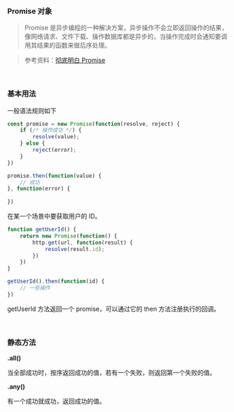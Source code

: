 ### Promise 对象

> Promise 是异步编程的一种解决方案，异步操作不会立即返回操作的结果，像网络请求、文件下载、操作数据库都是异步的，当操作完成时会通知要调用其结果的函数来做后序处理。

> 参考资料：[彻底明白 Promise](https://mengera88.github.io/2017/05/18/Promise%E5%8E%9F%E7%90%86%E8%A7%A3%E6%9E%90/)

<br>

### 基本用法

一般语法规则如下

```js
const promise = new Promise(function(resolve, reject) {
    if (/* 操作成功 */) {
        resolve(value);
    } else {
        reject(error);
    }
})

promise.then(function(value) {
    // 成功
}, function(error) {
    
})
```



在某一个场景中要获取用户的 ID。

```js
function getUserId() {
    return new Promise(function() {
        http.get(url, function(result) {
            resolve(result.id);
        })
    })
}

getUserId().then(function(id) {
    // 一些操作
})
```

getUserId 方法返回一个 promise，可以通过它的 then 方法注册执行的回调。

<br>

### 静态方法

**.all()**

当全部成功时，按序返回成功的值，若有一个失败，则返回第一个失败的值。

**.any()**

有一个成功就成功，返回成功的值。



